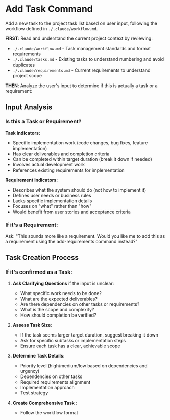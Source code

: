 # Add Task Command

Add a new task to the project task list based on user input, following the workflow defined in `./.claude/workflow.md`.

**FIRST**: Read and understand the current project context by reviewing:
- `./.claude/workflow.md` - Task management standards and format requirements
- `./.claude/tasks.md` - Existing tasks to understand numbering and avoid duplicates
- `./.claude/requirements.md` - Current requirements to understand project scope

**THEN**: Analyze the user's input to determine if this is actually a task or a requirement:

## Input Analysis

### Is this a Task or Requirement?
**Task Indicators:**
- Specific implementation work (code changes, bug fixes, feature implementation)
- Has clear deliverables and completion criteria
- Can be completed within target duration (break it down if needed)
- Involves actual development work
- References existing requirements for implementation

**Requirement Indicators:**
- Describes what the system should do (not how to implement it)
- Defines user needs or business rules
- Lacks specific implementation details
- Focuses on "what" rather than "how"
- Would benefit from user stories and acceptance criteria

### If it's a Requirement:
Ask: "This sounds more like a requirement. Would you like me to add this as a requirement using the add-requirements command instead?"

## Task Creation Process

### If it's confirmed as a Task:

1. **Ask Clarifying Questions** if the input is unclear:
   - What specific work needs to be done?
   - What are the expected deliverables?
   - Are there dependencies on other tasks or requirements?
   - What is the scope and complexity?
   - How should completion be verified?

2. **Assess Task Size**:
   - If the task seems larger target duration, suggest breaking it down
   - Ask for specific subtasks or implementation steps
   - Ensure each task has a clear, achievable scope

3. **Determine Task Details**:
   - Priority level (high/medium/low based on dependencies and urgency)
   - Dependencies on other tasks
   - Required requirements alignment
   - Implementation approach
   - Test strategy

4. **Create Comprehensive Task** :
   - Follow the workflow format

